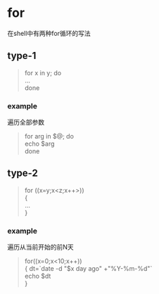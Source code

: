 # for
在shell中有两种for循环的写法

## type-1
> for x in y; do  
> ...  
> done  

### example
遍历全部参数
> for arg in $@; do  
> 	echo $arg  
> done  


## type-2
> for ((x=y;x<z;x++>))  
> {  
> ...  
> }  

### example
遍历从当前开始的前N天
> for((x=0;x<10;x++))  
> {
> 	dt=\`date -d "$x day ago" +"%Y-%m-%d"\`  
> 	echo $dt  
> }  
